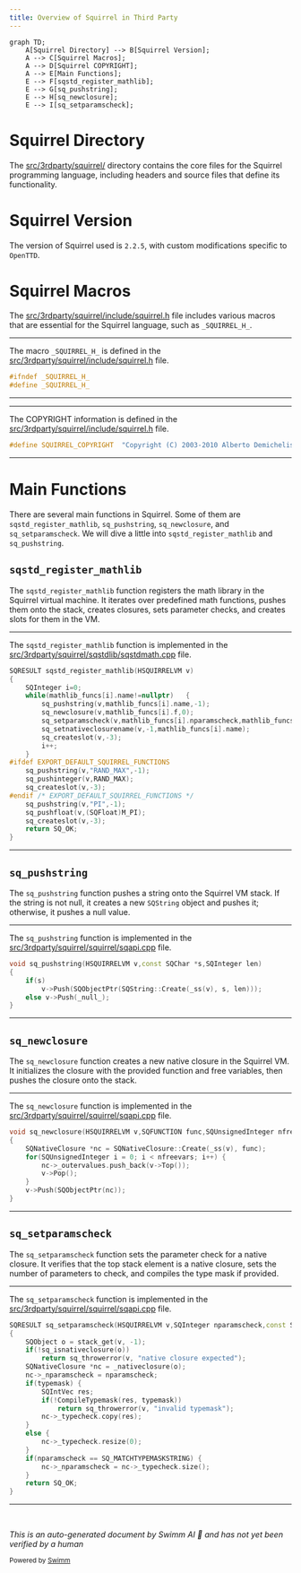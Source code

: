 ```yaml
---
title: Overview of Squirrel in Third Party
---
```

```mermaid
graph TD;
    A[Squirrel Directory] --> B[Squirrel Version];
    A --> C[Squirrel Macros];
    A --> D[Squirrel COPYRIGHT];
    A --> E[Main Functions];
    E --> F[sqstd_register_mathlib];
    E --> G[sq_pushstring];
    E --> H[sq_newclosure];
    E --> I[sq_setparamscheck];
```

# Squirrel Directory

The <SwmPath>[src/3rdparty/squirrel/](src/3rdparty/squirrel/)</SwmPath> directory contains the core files for the Squirrel programming language, including headers and source files that define its functionality.

# Squirrel Version

The version of Squirrel used is <SwmToken path="src/3rdparty/squirrel/include/squirrel.h" pos="74:8:12" line-data="#define SQUIRREL_VERSION	&quot;Squirrel 2.2.5 stable - With custom OpenTTD modifications&quot;">`2.2.5`</SwmToken>, with custom modifications specific to <SwmToken path="src/3rdparty/squirrel/include/squirrel.h" pos="74:22:22" line-data="#define SQUIRREL_VERSION	&quot;Squirrel 2.2.5 stable - With custom OpenTTD modifications&quot;">`OpenTTD`</SwmToken>.

# Squirrel Macros

The <SwmPath>[src/3rdparty/squirrel/include/squirrel.h](src/3rdparty/squirrel/include/squirrel.h)</SwmPath> file includes various macros that are essential for the Squirrel language, such as <SwmToken path="src/3rdparty/squirrel/include/squirrel.h" pos="30:3:3" line-data="#ifndef _SQUIRREL_H_">`_SQUIRREL_H_`</SwmToken>.

<SwmSnippet path="/src/3rdparty/squirrel/include/squirrel.h" line="30">

---

The macro <SwmToken path="src/3rdparty/squirrel/include/squirrel.h" pos="30:3:3" line-data="#ifndef _SQUIRREL_H_">`_SQUIRREL_H_`</SwmToken> is defined in the <SwmPath>[src/3rdparty/squirrel/include/squirrel.h](src/3rdparty/squirrel/include/squirrel.h)</SwmPath> file.

```c
#ifndef _SQUIRREL_H_
#define _SQUIRREL_H_
```

---

</SwmSnippet>

<SwmSnippet path="/src/3rdparty/squirrel/include/squirrel.h" line="75">

---

The COPYRIGHT information is defined in the <SwmPath>[src/3rdparty/squirrel/include/squirrel.h](src/3rdparty/squirrel/include/squirrel.h)</SwmPath> file.

```c
#define SQUIRREL_COPYRIGHT	"Copyright (C) 2003-2010 Alberto Demichelis"
```

---

</SwmSnippet>

# Main Functions

There are several main functions in Squirrel. Some of them are <SwmToken path="src/3rdparty/squirrel/sqstdlib/sqstdmath.cpp" pos="98:2:2" line-data="SQRESULT sqstd_register_mathlib(HSQUIRRELVM v)">`sqstd_register_mathlib`</SwmToken>, <SwmToken path="src/3rdparty/squirrel/sqstdlib/sqstdmath.cpp" pos="102:1:1" line-data="		sq_pushstring(v,mathlib_funcs[i].name,-1);">`sq_pushstring`</SwmToken>, <SwmToken path="src/3rdparty/squirrel/sqstdlib/sqstdmath.cpp" pos="103:1:1" line-data="		sq_newclosure(v,mathlib_funcs[i].f,0);">`sq_newclosure`</SwmToken>, and <SwmToken path="src/3rdparty/squirrel/sqstdlib/sqstdmath.cpp" pos="104:1:1" line-data="		sq_setparamscheck(v,mathlib_funcs[i].nparamscheck,mathlib_funcs[i].typemask);">`sq_setparamscheck`</SwmToken>. We will dive a little into <SwmToken path="src/3rdparty/squirrel/sqstdlib/sqstdmath.cpp" pos="98:2:2" line-data="SQRESULT sqstd_register_mathlib(HSQUIRRELVM v)">`sqstd_register_mathlib`</SwmToken> and <SwmToken path="src/3rdparty/squirrel/sqstdlib/sqstdmath.cpp" pos="102:1:1" line-data="		sq_pushstring(v,mathlib_funcs[i].name,-1);">`sq_pushstring`</SwmToken>.

## <SwmToken path="src/3rdparty/squirrel/sqstdlib/sqstdmath.cpp" pos="98:2:2" line-data="SQRESULT sqstd_register_mathlib(HSQUIRRELVM v)">`sqstd_register_mathlib`</SwmToken>

The <SwmToken path="src/3rdparty/squirrel/sqstdlib/sqstdmath.cpp" pos="98:2:2" line-data="SQRESULT sqstd_register_mathlib(HSQUIRRELVM v)">`sqstd_register_mathlib`</SwmToken> function registers the math library in the Squirrel virtual machine. It iterates over predefined math functions, pushes them onto the stack, creates closures, sets parameter checks, and creates slots for them in the VM.

<SwmSnippet path="/src/3rdparty/squirrel/sqstdlib/sqstdmath.cpp" line="98">

---

The <SwmToken path="src/3rdparty/squirrel/sqstdlib/sqstdmath.cpp" pos="98:2:2" line-data="SQRESULT sqstd_register_mathlib(HSQUIRRELVM v)">`sqstd_register_mathlib`</SwmToken> function is implemented in the <SwmPath>[src/3rdparty/squirrel/sqstdlib/sqstdmath.cpp](src/3rdparty/squirrel/sqstdlib/sqstdmath.cpp)</SwmPath> file.

```c++
SQRESULT sqstd_register_mathlib(HSQUIRRELVM v)
{
	SQInteger i=0;
	while(mathlib_funcs[i].name!=nullptr)	{
		sq_pushstring(v,mathlib_funcs[i].name,-1);
		sq_newclosure(v,mathlib_funcs[i].f,0);
		sq_setparamscheck(v,mathlib_funcs[i].nparamscheck,mathlib_funcs[i].typemask);
		sq_setnativeclosurename(v,-1,mathlib_funcs[i].name);
		sq_createslot(v,-3);
		i++;
	}
#ifdef EXPORT_DEFAULT_SQUIRREL_FUNCTIONS
	sq_pushstring(v,"RAND_MAX",-1);
	sq_pushinteger(v,RAND_MAX);
	sq_createslot(v,-3);
#endif /* EXPORT_DEFAULT_SQUIRREL_FUNCTIONS */
	sq_pushstring(v,"PI",-1);
	sq_pushfloat(v,(SQFloat)M_PI);
	sq_createslot(v,-3);
	return SQ_OK;
}
```

---

</SwmSnippet>

## <SwmToken path="src/3rdparty/squirrel/sqstdlib/sqstdmath.cpp" pos="102:1:1" line-data="		sq_pushstring(v,mathlib_funcs[i].name,-1);">`sq_pushstring`</SwmToken>

The <SwmToken path="src/3rdparty/squirrel/sqstdlib/sqstdmath.cpp" pos="102:1:1" line-data="		sq_pushstring(v,mathlib_funcs[i].name,-1);">`sq_pushstring`</SwmToken> function pushes a string onto the Squirrel VM stack. If the string is not null, it creates a new <SwmToken path="src/3rdparty/squirrel/squirrel/sqapi.cpp" pos="215:7:7" line-data="		v-&gt;Push(SQObjectPtr(SQString::Create(_ss(v), s, len)));">`SQString`</SwmToken> object and pushes it; otherwise, it pushes a null value.

<SwmSnippet path="/src/3rdparty/squirrel/squirrel/sqapi.cpp" line="212">

---

The <SwmToken path="src/3rdparty/squirrel/squirrel/sqapi.cpp" pos="212:2:2" line-data="void sq_pushstring(HSQUIRRELVM v,const SQChar *s,SQInteger len)">`sq_pushstring`</SwmToken> function is implemented in the <SwmPath>[src/3rdparty/squirrel/squirrel/sqapi.cpp](src/3rdparty/squirrel/squirrel/sqapi.cpp)</SwmPath> file.

```c++
void sq_pushstring(HSQUIRRELVM v,const SQChar *s,SQInteger len)
{
	if(s)
		v->Push(SQObjectPtr(SQString::Create(_ss(v), s, len)));
	else v->Push(_null_);
}
```

---

</SwmSnippet>

## <SwmToken path="src/3rdparty/squirrel/sqstdlib/sqstdmath.cpp" pos="103:1:1" line-data="		sq_newclosure(v,mathlib_funcs[i].f,0);">`sq_newclosure`</SwmToken>

The <SwmToken path="src/3rdparty/squirrel/sqstdlib/sqstdmath.cpp" pos="103:1:1" line-data="		sq_newclosure(v,mathlib_funcs[i].f,0);">`sq_newclosure`</SwmToken> function creates a new native closure in the Squirrel VM. It initializes the closure with the provided function and free variables, then pushes the closure onto the stack.

<SwmSnippet path="/src/3rdparty/squirrel/squirrel/sqapi.cpp" line="355">

---

The <SwmToken path="src/3rdparty/squirrel/squirrel/sqapi.cpp" pos="355:2:2" line-data="void sq_newclosure(HSQUIRRELVM v,SQFUNCTION func,SQUnsignedInteger nfreevars)">`sq_newclosure`</SwmToken> function is implemented in the <SwmPath>[src/3rdparty/squirrel/squirrel/sqapi.cpp](src/3rdparty/squirrel/squirrel/sqapi.cpp)</SwmPath> file.

```c++
void sq_newclosure(HSQUIRRELVM v,SQFUNCTION func,SQUnsignedInteger nfreevars)
{
	SQNativeClosure *nc = SQNativeClosure::Create(_ss(v), func);
	for(SQUnsignedInteger i = 0; i < nfreevars; i++) {
		nc->_outervalues.push_back(v->Top());
		v->Pop();
	}
	v->Push(SQObjectPtr(nc));
}
```

---

</SwmSnippet>

## <SwmToken path="src/3rdparty/squirrel/sqstdlib/sqstdmath.cpp" pos="104:1:1" line-data="		sq_setparamscheck(v,mathlib_funcs[i].nparamscheck,mathlib_funcs[i].typemask);">`sq_setparamscheck`</SwmToken>

The <SwmToken path="src/3rdparty/squirrel/sqstdlib/sqstdmath.cpp" pos="104:1:1" line-data="		sq_setparamscheck(v,mathlib_funcs[i].nparamscheck,mathlib_funcs[i].typemask);">`sq_setparamscheck`</SwmToken> function sets the parameter check for a native closure. It verifies that the top stack element is a native closure, sets the number of parameters to check, and compiles the type mask if provided.

<SwmSnippet path="/src/3rdparty/squirrel/squirrel/sqapi.cpp" line="389">

---

The <SwmToken path="src/3rdparty/squirrel/squirrel/sqapi.cpp" pos="389:2:2" line-data="SQRESULT sq_setparamscheck(HSQUIRRELVM v,SQInteger nparamscheck,const SQChar *typemask)">`sq_setparamscheck`</SwmToken> function is implemented in the <SwmPath>[src/3rdparty/squirrel/squirrel/sqapi.cpp](src/3rdparty/squirrel/squirrel/sqapi.cpp)</SwmPath> file.

```c++
SQRESULT sq_setparamscheck(HSQUIRRELVM v,SQInteger nparamscheck,const SQChar *typemask)
{
	SQObject o = stack_get(v, -1);
	if(!sq_isnativeclosure(o))
		return sq_throwerror(v, "native closure expected");
	SQNativeClosure *nc = _nativeclosure(o);
	nc->_nparamscheck = nparamscheck;
	if(typemask) {
		SQIntVec res;
		if(!CompileTypemask(res, typemask))
			return sq_throwerror(v, "invalid typemask");
		nc->_typecheck.copy(res);
	}
	else {
		nc->_typecheck.resize(0);
	}
	if(nparamscheck == SQ_MATCHTYPEMASKSTRING) {
		nc->_nparamscheck = nc->_typecheck.size();
	}
	return SQ_OK;
}
```

---

</SwmSnippet>

&nbsp;

*This is an auto-generated document by Swimm AI 🌊 and has not yet been verified by a human*

<SwmMeta version="3.0.0" repo-id="Z2l0aHViJTNBJTNBT3BlblRURC1jb3BpbG90LWRlbW8lM0ElM0Fzd2ltbWlv" repo-name="OpenTTD-copilot-demo"><sup>Powered by [Swimm](/)</sup></SwmMeta>
